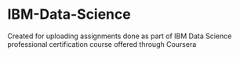 # IBM-Data-Science
Created for uploading assignments done as part of IBM Data Science professional certification course offered through Coursera
